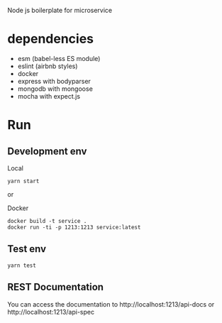 Node js boilerplate for microservice

# dependencies

- esm (babel-less ES module)
- eslint (airbnb styles)
- docker
- express with bodyparser
- mongodb with mongoose
- mocha with expect.js

# Run

## Development env

Local
```
yarn start
```

or

Docker 
```
docker build -t service . 
docker run -ti -p 1213:1213 service:latest
```

## Test env

```
yarn test
```


## REST Documentation

You can access the documentation to http://localhost:1213/api-docs or http://localhost:1213/api-spec
